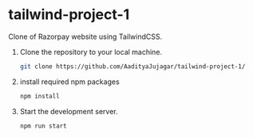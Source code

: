 # tailwind-project-1
 Clone of Razorpay website using TailwindCSS.


1. Clone the repository to your local machine.
   ```sh
   git clone https://github.com/AadityaJujagar/tailwind-project-1/
   ```
   
2. install required npm packages
   ```sh
   npm install
   ```
   
3. Start the development server.
   ```sh
   npm run start
   ```

